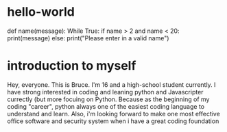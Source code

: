 # hello-world
def name(message):
   While True:
        if name > 2 and name < 20:
           print(message)
        else:
           print("Please enter in a valid name")

<h1>introduction to myself</h1>
<p>Hey, everyone. This is Bruce. I'm 16 and a high-school student currently. I have strong interested in coding and leaning python and Javascripter currectly (but more focuing on Python. Because as the beginning of my coding "career", python always one of the easiest coding language to understand and learn. Also, i'm looking forward to make one most effective office software and security system when i have a great coding foundation</p>
